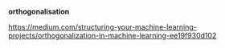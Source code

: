 **orthogonalisation**


https://medium.com/structuring-your-machine-learning-projects/orthogonalization-in-machine-learning-ee19f930d102
